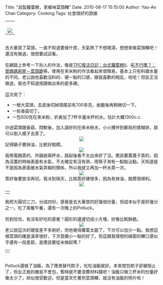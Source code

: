 Title: "自製蘿蔔糕，家鄉味菜頭粿"
Date: 2010-06-17 15:15:00
Author: Yao-An Chan
Category: Cooking
Tags: 伙食很好的證據


<div class='post'>
<center><table style="width: auto;"><tbody><tr><td><br /><a href="http://picasaweb.google.com/lh/photo/umxYx--dgo2O-Ik_3Qf0eA?feat=embedwebsite"><img src="http://lh4.ggpht.com/_mvtDPM7iODU/TBpmgdlMMrI/AAAAAAAAHng/3-3w58RuZPQ/s400/YAN_8907.JPG" /></a></td></tr></tbody></table></center><br />去大華買了菜頭，一直不知道要做什麼，天氣熱了不想喝湯，想想來做菜頭粿吧！還沒有做過，很想要試試看。<br /><br />在網路上參考一下別人的作法，像是<a href="http://www.wretch.cc/blog/cllinbaby/16645063">TPC復活日記：台式蘿蔔糕II</a>、<a href="http://miniyuan.pixnet.net/blog/post/26770941">吼不行嗎？：曾媽媽廚房－菜頭跪</a>等。使用在來米粉的作法看起來很簡易，基本上只有料跟水量的不同，老公說他喜歡沒料的、硬一點的口感，跟我喜歡的相反。哈哈！但反正沒做過，我也不知道按譜做出來的是多硬。<br /><br />這次用了：<br /><ul><li>一根大菜頭，去皮後切掉頭尾前有700多克，剉籤後再稍微切一下。</li><li>一些香菇切丁。</li><li>一包500克在來米粉，折衷加了7杯半量米杯的水。估計大概1300c.c.</li></ul>炒過菜頭跟香菇、悶軟後，加入調好的在來米粉水，小火攪拌到郵局的漿糊狀，就可以倒入模子去蒸了。<br /><div class="separator" style="clear: both; text-align: center;"><a href="http://picasaweb.google.com/lh/photo/eIMay-aMn7eMDNNPTTIbeg?feat=embedwebsite" style="margin-left: 1em; margin-right: 1em;"><img src="http://lh3.ggpht.com/_mvtDPM7iODU/TBpmX8zFwRI/AAAAAAAAHnM/rUZEbPeWtkk/s400/YAN_8898.JPG" /></a></div>記得鍋子要抹油，比較好脫模。<br /><div class="separator" style="clear: both; text-align: center;"><a href="http://picasaweb.google.com/lh/photo/gTZDsPpD5lRXTD07eTTBJw?feat=embedwebsite" style="margin-left: 1em; margin-right: 1em;"><img src="http://lh4.ggpht.com/_mvtDPM7iODU/TBpmZbmcA3I/AAAAAAAAHnQ/yWysAMknaCU/s400/YAN_8899.JPG" /></a></div><div style="text-align: center;"><div style="text-align: left;">我用電鍋蒸的，外鍋放兩杯水，跳起後看不太出來好了沒。應該要蓋蓋子蒸的，因為沒蓋的時候表面有水氣，不太確定有沒有熟，用筷子測有一點點沾黏，天知道是不是因為表面被水氣弄糊的關係，所以我就又再加一杯水蒸一次。</div></div><div class="separator" style="clear: both; text-align: center;"><a href="http://picasaweb.google.com/lh/photo/ijEgA558yCMdTy6t4H4RZQ?feat=embedwebsite" style="margin-left: 1em; margin-right: 1em;"><img src="http://lh6.ggpht.com/_mvtDPM7iODU/TBpmam3hsPI/AAAAAAAAHnU/m9_9M8GSnLM/s400/YAN_8901.JPG" /></a></div>蒸好後要放涼再切。我冰到隔天，比剛蒸好硬很多，因為有抹油，脫模很順利。<br /><div class="separator" style="clear: both; text-align: center;"><a href="http://picasaweb.google.com/lh/photo/8m1TIvmWX9MHNrIwNi_pZA?feat=embedwebsite" style="margin-left: 1em; margin-right: 1em;"><img src="http://lh6.ggpht.com/_mvtDPM7iODU/TBpmd2SkgyI/AAAAAAAAHnc/jXlkIqArjU4/s400/YAN_8904.JPG" /></a></div><table style="width: auto;"><tbody><tr><td></td></tr></tbody></table>我把大圓切三刀，分成四份，感覺是去大華買的好幾倍份量，但成本似乎是好幾分之一。吃了兩餐午餐，還有一次晚上的Potluck。<br /><br />煎到恰恰，有沒有好吃的感覺？圓形的邊邊切成小方塊，好像比較酥脆。<br /><div class="separator" style="clear: both; text-align: center;"><a href="http://picasaweb.google.com/lh/photo/82eKkA4KfaO5l0muPbBWlw?feat=embedwebsite" style="margin-left: 1em; margin-right: 1em;"><img src="http://lh6.ggpht.com/_mvtDPM7iODU/TBpmjMJPP-I/AAAAAAAAHnk/XBIrIUBA4mE/s400/YAN_8924.JPG" /></a></div><div style="text-align: center;"><div style="text-align: left;">老公說這次的硬度差不多剛好，但他覺得蘿蔔太甜了，下次可以加少一點。我想這根菜頭的確是漢草很好，下次買嬌小一點的好了。但這跟我理想的綿密的粿口感似乎還有一段差距，是應該要從米做起嗎？</div></div><table style="width: auto;"><tbody><tr><td></td></tr></tbody></table><br /><div>Potluck還做了油飯，為了應景替代粽子，吃吃油飯就好。本來想包粽子卻被阻止了，但反正我的確是不會包，暫時就不要浪費材料錢吧！油飯只做三杯米的份量好像太少了，狀似很受歡迎，但是當天忙著煎菜頭粿，就沒有油飯的照片啦！</div></div>
